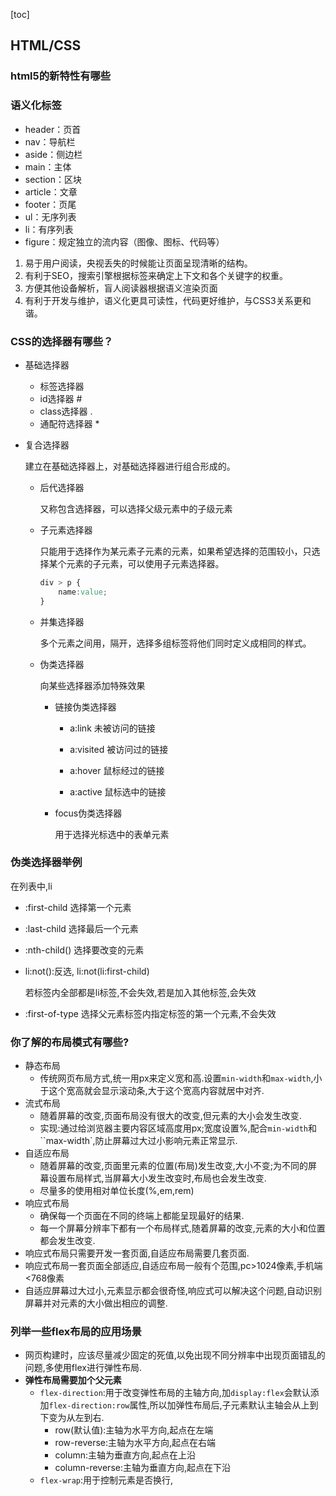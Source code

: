 [toc]



## HTML/CSS

### html5的新特性有哪些

### 语义化标签

- header：页首
- nav：导航栏
- aside：侧边栏
- main：主体
- section：区块
- article：文章
- footer：页尾
- ul：无序列表
- li：有序列表
- figure：规定独立的流内容（图像、图标、代码等）

1. 易于用户阅读，央视丢失的时候能让页面呈现清晰的结构。
2. 有利于SEO，搜索引擎根据标签来确定上下文和各个关键字的权重。
3. 方便其他设备解析，盲人阅读器根据语义渲染页面
4. 有利于开发与维护，语义化更具可读性，代码更好维护，与CSS3关系更和谐。

### CSS的选择器有哪些？

- 基础选择器

  - 标签选择器
  - id选择器 #
  - class选择器 .
  - 通配符选择器 *

- 复合选择器

  建立在基础选择器上，对基础选择器进行组合形成的。

  - 后代选择器

    又称包含选择器，可以选择父级元素中的子级元素

  - 子元素选择器

    只能用于选择作为某元素子元素的元素，如果希望选择的范围较小，只选择某个元素的子元素，可以使用子元素选择器。

    ```css
    div > p {
        name:value;
    }
    ```

  - 并集选择器

    多个元素之间用，隔开，选择多组标签将他们同时定义成相同的样式。

  - 伪类选择器

    向某些选择器添加特殊效果

    - 链接伪类选择器

      - a:link 未被访问的链接

      - a:visited 被访问过的链接

      - a:hover 鼠标经过的链接

      - a:active 鼠标选中的链接

    - focus伪类选择器

      用于选择光标选中的表单元素

### 伪类选择器举例

在列表中,li

- :first-child  选择第一个元素

- :last-child  选择最后一个元素

- :nth-child() 选择要改变的元素

- li:not():反选, li:not(li:first-child)

  若标签内全部都是li标签,不会失效,若是加入其他标签,会失效

- :first-of-type 选择父元素标签内指定标签的第一个元素,不会失效

### 你了解的布局模式有哪些?

- 静态布局
  - 传统网页布局方式,统一用px来定义宽和高.设置`min-width`和`max-width`,小于这个宽高就会显示滚动条,大于这个宽高内容就居中对齐.
- 流式布局
  - 随着屏幕的改变,页面布局没有很大的改变,但元素的大小会发生改变.
  - 实现:通过给浏览器主要内容区域高度用px;宽度设置%,配合`min-width`和``max-width`,防止屏幕过大过小影响元素正常显示.
- 自适应布局
  - 随着屏幕的改变,页面里元素的位置(布局)发生改变,大小不变;为不同的屏幕设置布局样式,当屏幕大小发生改变时,布局也会发生改变.
  - 尽量多的使用相对单位长度(%,em,rem)
- 响应式布局
  - 确保每一个页面在不同的终端上都能呈现最好的结果.
  - 每一个屏幕分辨率下都有一个布局样式,随着屏幕的改变,元素的大小和位置都会发生改变.
- 响应式布局只需要开发一套页面,自适应布局需要几套页面.
- 响应式布局一套页面全部适应,自适应布局一般有个范围,pc>1024像素,手机端<768像素
- 自适应屏幕过大过小,元素显示都会很奇怪,响应式可以解决这个问题,自动识别屏幕并对元素的大小做出相应的调整.

### 列举一些flex布局的应用场景

- 网页构建时，应该尽量减少固定的死值,以免出现不同分辨率中出现页面错乱的问题,多使用flex进行弹性布局.
- **弹性布局需要加个父元素**
  - `flex-direction`:用于改变弹性布局的主轴方向,加`display:flex`会默认添加`flex-direction:row`属性,所以加弹性布局后,子元素默认主轴会从上到下变为从左到右.
    - row(默认值):主轴为水平方向,起点在左端
    - row-reverse:主轴为水平方向,起点在右端
    - column:主轴为垂直方向,起点在上沿
    - column-reverse:主轴为垂直方向,起点在下沿
  - `flex-wrap`:用于控制元素是否换行,